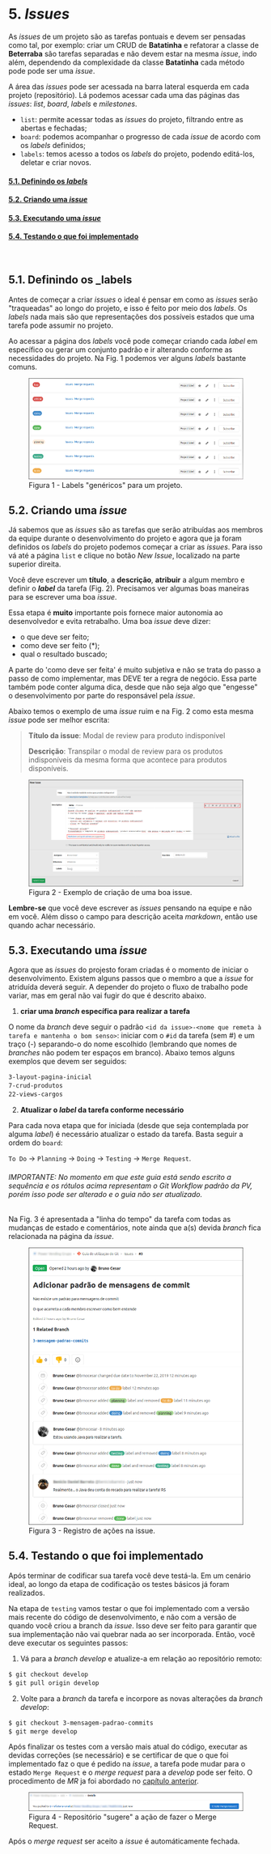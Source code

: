 # 5. _Issues_<a name='cap5'></a>

As _issues_ de um projeto são as tarefas pontuais e devem ser pensadas como tal, por exemplo: criar um CRUD de **Batatinha** e refatorar a classe de **Beterraba** são tarefas separadas e não devem estar na mesma _issue_, indo além, dependendo da complexidade da classe **Batatinha** cada método pode pode ser uma _issue_.

A área das _issues_ pode ser acessada na barra lateral esquerda em cada projeto (repositório). Lá podemos acessar cada uma das páginas das _issues_: _list_, _board_, _labels_ e _milestones_.
- `list`: permite acessar todas as _issues_ do projeto, filtrando entre as abertas e fechadas;
- `board`: podemos acompanhar o progresso de cada _issue_ de acordo com os _labels_ definidos;
- `labels`: temos acesso a todos os _labels_ do projeto, podendo editá-los, deletar e criar novos.

#### <a href='#secao5.1'>5.1. Definindo os _labels_</a>
#### <a href='#secao5.2'>5.2. Criando uma _issue_</a>
#### <a href='#secao5.3'>5.3. Executando uma _issue_</a>
#### <a href='#secao5.4'>5.4. Testando o que foi implementado</a>

<br>

## 5.1. Definindo os _labels<a name='secao5.1'></a>
Antes de começar a criar _issues_ o ideal é pensar em como as _issues_ serão "traqueadas" ao longo do projeto, e isso é feito por meio dos _labels_. Os _labels_ nada mais são que representações dos possíveis estados que uma tarefa pode assumir no projeto.

Ao acessar a página dos _labels_ você pode começar criando cada _label_ em específico ou gerar um conjunto padrão e ir alterando conforme as necessidades do projeto. Na Fig. 1 podemos ver alguns _labels_ bastante comuns.

<figure>
	<img src="cap5-1-labels.png" />
	<figcaption>Figura 1 - Labels "genéricos" para um projeto.</figcaption>
</figure>

## 5.2. Criando uma _issue_<a name='secao5.2'></a>
Já sabemos que as _issues_ são as tarefas que serão atribuídas aos membros da equipe durante o desenvolvimento do projeto e agora que ja foram definidos os _labels_ do projeto podemos começar a criar as _issues_. Para isso vá até a página `list` e clique no botão _New Issue_, localizado na parte superior direita.

Você deve escrever um **título**, a **descrição**, **atribuir** a algum membro e definir o **_label_** da tarefa (Fig. 2). Precisamos ver algumas boas maneiras para se escrever uma boa _issue_. 

Essa etapa é **muito** importante pois fornece maior autonomia ao desenvolvedor e evita retrabalho. Uma boa _issue_ deve dizer:

- o que deve ser feito;
- como deve ser feito (*);
- qual o resultado buscado;

A parte do 'como deve ser feita' é muito subjetiva e não se trata do passo a passo de como implementar, mas DEVE ter a regra de negócio. Essa parte também pode conter alguma dica, desde que não seja algo que "engesse" o desenvolvimento por parte do responsável pela _issue_.

Abaixo temos o exemplo de uma _issue_ ruim e na Fig. 2 como esta mesma _issue_ pode ser melhor escrita:

> **Título da issue**: Modal de review para produto indisponível
> 
> **Descrição**: Transpilar o modal de review para os produtos indisponíveis da mesma forma que acontece para produtos disponíveis.

<figure>
	<img src="cap5-2-ex.png" />
	<figcaption>Figura 2 - Exemplo de criação de uma boa issue.</figcaption>
</figure>

**Lembre-se** que você deve escrever as _issues_ pensando na equipe e não em você. Além disso o campo para descrição aceita _markdown_, então use quando achar necessário.

## 5.3. Executando uma _issue_<a name='secao5.3'></a>
Agora que as _issues_ do projesto foram criadas é o momento de iniciar o desenvolvimento. Existem alguns passos que o membro a que a _issue_ for atriduída deverá seguir. A depender do projeto o fluxo de trabalho pode variar, mas em geral não vai fugir do que é descrito abaixo. 

1. **criar uma _branch_ específica para realizar a tarefa**

O nome da _branch_ deve seguir o padrão `<id da issue>-<nome que remeta à tarefa e mantenha o bom senso>`: iniciar com o `#id` da tarefa (sem #) e um traço (-) separando-o do nome escolhido (lembrando que nomes de _branches_ não podem ter espaços em branco). Abaixo temos alguns exemplos que devem ser seguidos:
```sh
3-layout-pagina-inicial
7-crud-produtos
22-views-cargos
```

2. **Atualizar o _label_ da tarefa conforme necessário**

Para cada nova etapa que for iniciada (desde que seja contemplada por alguma _label_) é necessário atualizar o estado da tarefa. Basta seguir a ordem do `board`:

`To Do` -> `Planning` -> `Doing` -> `Testing` -> `Merge Request`.

###### IMPORTANTE: No momento em que este guia está sendo escrito a sequência e os rótulos acima representam o Git Workflow padrão da PV, porém isso pode ser alterado e o guia não ser atualizado.

Na Fig. 3 é apresentada a "linha do tempo" da tarefa com todas as mudanças de estado e comentários, note ainda que a(s) devida _branch_ fica relacionada na página da _issue_.

<figure>
	<img src="cap5-3-track.png" />
	<figcaption>Figura 3 - Registro de ações na issue. </figcaption>
</figure>

## 5.4. Testando o que foi implementado<a name='secao5.4'></a>
Após terminar de codificar sua tarefa você deve testá-la. Em um cenário ideal, ao longo da etapa de codificação os testes básicos já foram realizados.

Na etapa de `testing` vamos testar o que foi implementado com a versão mais recente do código de desenvolvimento, e não com a versão de quando você criou a branch da _issue_. Isso deve ser feito para garantir que sua implementação não vai quebrar nada ao ser incorporada. Então, vocẽ deve executar os seguintes passos:

1. Vá para a _branch_ _develop_ e atualize-a em relação ao repositório remoto:

```sh
$ git checkout develop
$ git pull origin develop
```

2. Volte para a _branch_ da tarefa e incorpore as novas alterações da _branch_ _develop_:
```sh
$ git checkout 3-mensagem-padrao-commits
$ git merge develop
```

Após finalizar os testes com a versão mais atual do código, executar as devidas correções (se necessário) e se certificar de que o que foi implementado faz o que é pedido na _issue_, a tarefa pode mudar para o estado `Merge Request` e o _merge request_ para a _develop_ pode ser feito. O procedimento de _MR_ ja foi abordado no [capítulo anterior](https://gitlab.com/powervending/git/tree/master/cap4%20-%20Fazendo%20altera%C3%A7%C3%B5es#secao4.4).

<figure>
	<img src="cap5-4-mr.png" />
	<figcaption>Figura 4 - Repositório "sugere" a ação de fazer o Merge Request. </figcaption>
</figure>

Após o _merge request_ ser aceito a _issue_ é automáticamente fechada.
